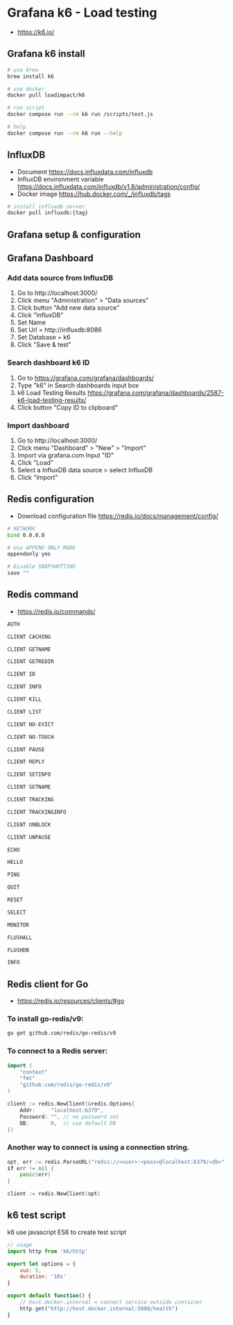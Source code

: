 # Grafana k6 - Load testing
- https://k6.io/

## Grafana k6 install
``` bash
# use brew
brew install k6

# use docker
docker pull loadimpact/k6

# run script
docker compose run --rm k6 run /scripts/test.js

# help
docker compose run --rm k6 run --help
```

## InfluxDB
- Document https://docs.influxdata.com/influxdb
- InfluxDB environment variable https://docs.influxdata.com/influxdb/v1.8/administration/config/
- Docker image https://hub.docker.com/_/influxdb/tags
``` bash
# install influxdb server
docker pull influxdb:{tag}
```

## Grafana setup & configuration
## Grafana Dashboard
### Add data source from InfluxDB
1. Go to http://localhost:3000/
2. Click menu "Administration" > "Data sources"
3. Click button "Add new data source"
4. Click "InfluxDB"
5. Set Name 
6. Set Url = http://influxdb:8086
7. Set Database = k6
8. Click "Save & test"

### Search dashboard k6 ID
1. Go to https://grafana.com/grafana/dashboards/
2. Type "k6" in Search dashboards input box
3. k6 Load Testing Results https://grafana.com/grafana/dashboards/2587-k6-load-testing-results/
4. Click button "Copy ID to clipboard"

### Import dashboard
1. Go to http://localhost:3000/
2. Click menu "Dashboard" > "New" > "Import"
3. Import via grafana.com Input "ID"
4. Click "Load"
5. Select a InfluxDB data source > select InfluxDB
6. Click "Import"

## Redis configuration
- Download configuration file https://redis.io/docs/management/config/
``` bash
# NETWORK
bind 0.0.0.0

# Use APPEND ONLY MODE
appendonly yes

# Disable SNAPSHOTTING
save ""
```

## Redis command
- https://redis.io/commands/

``` bash
AUTH

CLIENT CACHING

CLIENT GETNAME

CLIENT GETREDIR

CLIENT ID

CLIENT INFO

CLIENT KILL

CLIENT LIST

CLIENT NO-EVICT

CLIENT NO-TOUCH

CLIENT PAUSE

CLIENT REPLY

CLIENT SETINFO

CLIENT SETNAME

CLIENT TRACKING

CLIENT TRACKINGINFO

CLIENT UNBLOCK

CLIENT UNPAUSE

ECHO

HELLO

PING

QUIT

RESET

SELECT

MONITOR

FLUSHALL

FLUSHDB

INFO
```

## Redis client for Go
- https://redis.io/resources/clients/#go
### To install go-redis/v9:
``` bash
go get github.com/redis/go-redis/v9
```
### To connect to a Redis server:
``` go
import (
	"context"
	"fmt"
	"github.com/redis/go-redis/v9"
)

client := redis.NewClient(&redis.Options{
	Addr:	  "localhost:6379",
	Password: "", // no password set
	DB:		  0,  // use default DB
})
```

### Another way to connect is using a connection string.
``` go
opt, err := redis.ParseURL("redis://<user>:<pass>@localhost:6379/<db>")
if err != nil {
	panic(err)
}

client := redis.NewClient(opt)
```

## k6 test script
k6 use javascript ES6 to create test script
``` javascript
// usage
import http from 'k6/http'

export let options = {
    vus: 5,
    duration: '10s'
}

export default function() {
    // host.docker.internal = connect service outside container
    http.get("http://host.docker.internal:5000/health")
}
```
